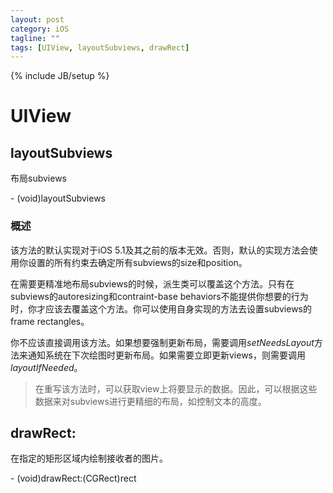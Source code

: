 ```yaml
---
layout: post
category: iOS
tagline: ""
tags: [UIView, layoutSubviews, drawRect]
---
```

{% include JB/setup %}

# UIView

## layoutSubviews

布局subviews

-&nbsp;(void)layoutSubviews

### 概述

该方法的默认实现对于iOS 5.1及其之前的版本无效。否则，默认的实现方法会使用你设置的所有约束去确定所有subviews的size和position。

在需要更精准地布局subviews的时候，派生类可以覆盖这个方法。只有在subviews的autoresizing和contraint-base behaviors不能提供你想要的行为时，你才应该去覆盖这个方法。你可以使用自身实现的方法去设置subviews的frame rectangles。

你不应该直接调用该方法。如果想要强制更新布局，需要调用*setNeedsLayout*方法来通知系统在下次绘图时更新布局。如果需要立即更新views，则需要调用*layoutIfNeeded*。

> 在重写该方法时，可以获取view上将要显示的数据。因此，可以根据这些数据来对subviews进行更精细的布局，如控制文本的高度。

## drawRect:

在指定的矩形区域内绘制接收者的图片。

-&nbsp;(void)drawRect:(CGRect)rect

